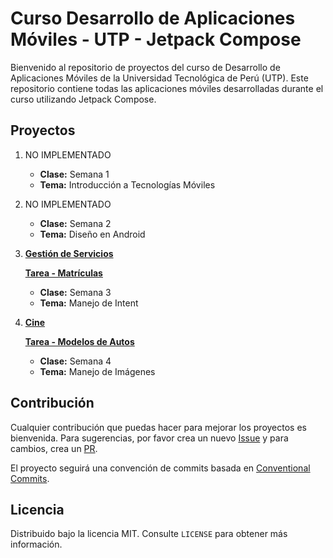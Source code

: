 # Curso Desarrollo de Aplicaciones Móviles - UTP - Jetpack Compose

Bienvenido al repositorio de proyectos del curso de Desarrollo de Aplicaciones Móviles de la Universidad Tecnológica de Perú (UTP). Este repositorio contiene todas las aplicaciones móviles desarrolladas durante el curso utilizando Jetpack Compose.

## Proyectos

1. NO IMPLEMENTADO
   - **Clase:** Semana 1
   - **Tema:** Introducción a Tecnologías Móviles

2. NO IMPLEMENTADO
   - **Clase:** Semana 2
   - **Tema:** Diseño en Android

3. **[Gestión de Servicios](/ClaseS3/README.md)**

   **[Tarea - Matrículas](/TareaS3/README.md)**
   - **Clase:** Semana 3
   - **Tema:** Manejo de Intent

4. **[Cine](/ClaseS4/README.md)**

   **[Tarea - Modelos de Autos](/TareaS4/README.md)**
   - **Clase:** Semana 4
   - **Tema:** Manejo de Imágenes


## Contribución
Cualquier contribución que puedas hacer para mejorar los proyectos es bienvenida. Para sugerencias, por favor crea un nuevo [Issue](https://github.com/j0rgedev/utp-desarrollo-movil/issues) y para cambios, crea un [PR](https://github.com/j0rgedev/utp-desarrollo-movil/pulls).

El proyecto seguirá una convención de commits basada en [Conventional Commits](https://www.conventionalcommits.org/en/v1.0.0/#summary).

## Licencia
Distribuido bajo la licencia MIT. Consulte `LICENSE` para obtener más información.